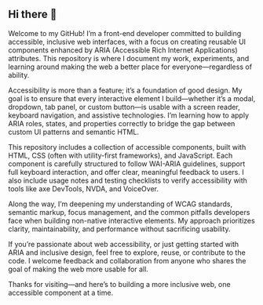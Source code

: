 ## Hi there 👋

Welcome to my GitHub! I’m a front-end developer committed to building accessible, inclusive web interfaces, with a focus on creating reusable UI components enhanced by ARIA (Accessible Rich Internet Applications) attributes. This repository is where I document my work, experiments, and learning around making the web a better place for everyone—regardless of ability.

Accessibility is more than a feature; it’s a foundation of good design. My goal is to ensure that every interactive element I build—whether it’s a modal, dropdown, tab panel, or custom button—is usable with a screen reader, keyboard navigation, and assistive technologies. I’m learning how to apply ARIA roles, states, and properties correctly to bridge the gap between custom UI patterns and semantic HTML.

This repository includes a collection of accessible components, built with HTML, CSS (often with utility-first frameworks), and JavaScript. Each component is carefully structured to follow WAI-ARIA guidelines, support full keyboard interaction, and offer clear, meaningful feedback to users. I also include usage notes and testing checklists to verify accessibility with tools like axe DevTools, NVDA, and VoiceOver.

Along the way, I’m deepening my understanding of WCAG standards, semantic markup, focus management, and the common pitfalls developers face when building non-native interactive elements. My approach prioritizes clarity, maintainability, and performance without sacrificing usability.

If you’re passionate about web accessibility, or just getting started with ARIA and inclusive design, feel free to explore, reuse, or contribute to the code. I welcome feedback and collaboration from anyone who shares the goal of making the web more usable for all.

Thanks for visiting—and here’s to building a more inclusive web, one accessible component at a time.
